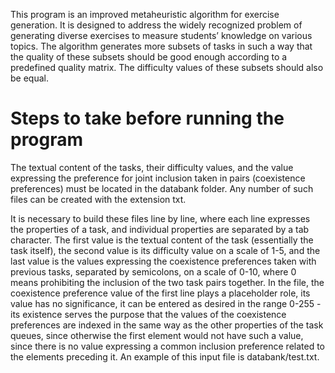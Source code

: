 This program is an improved metaheuristic algorithm for exercise generation. It is designed to address the widely recognized problem of generating diverse exercises to measure students’ knowledge on various topics. The algorithm generates more subsets of tasks in such a way that the quality of these subsets should be good enough according to a predefined quality matrix. The difficulty values of these subsets should also be equal.

# Steps to take before running the program

The textual content of the tasks, their difficulty values, and the value expressing the preference for joint inclusion taken in pairs (coexistence preferences) must be located in the databank folder. Any number of such files can be created with the extension txt.

It is necessary to build these files line by line, where each line expresses the properties of a task, and individual properties are separated by a tab character. The first value is the textual content of the task (essentially the task itself), the second value is its difficulty value on a scale of 1-5, and the last value is the values expressing the coexistence preferences taken with previous tasks, separated by semicolons, on a scale of 0-10, where 0 means prohibiting the inclusion of the two task pairs together. In the file, the coexistence preference value of the first line plays a placeholder role, its value has no significance, it can be entered as desired in the range 0-255 - its existence serves the purpose that the values of the coexistence preferences are indexed in the same way as the other properties of the task queues, since otherwise the first element would not have such a value, since there is no value expressing a common inclusion preference related to the elements preceding it. An example of this input file is databank/test.txt.
